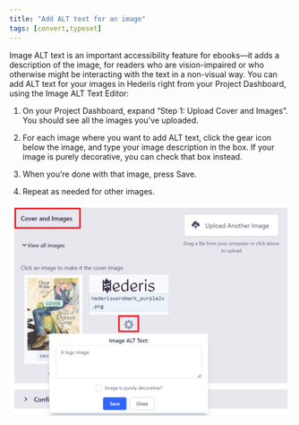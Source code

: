 ```yaml
---
title: "Add ALT text for an image"
tags: [convert,typeset]
---
```

 
<html><body><section data-type="appendix" class="hsecappendix" data-hederis-type="hsecappendix" id="image-alt-text" data-pi-attrs="id: image-alt-text; data-tags: convert,typeset;" role="doc-appendix" data-tags="convert,typeset" data-author-name=" " data-book-title=" " title="Add ALT text for an image"><p class="hblkp" data-hederis-type="hblkp" id="pqJLhYMUY">Image ALT text is an important accessibility feature for ebooks&#8212;it adds a description of the image, for readers who are vision-impaired or who otherwise might be interacting with the text in a non-visual way. You can add ALT text for your images in Hederis right from your Project Dashboard, using the Image ALT Text Editor:</p><ol class="hwprnumlist" data-hederis-type="hwprnumlist" id="p04kk7R0l"><li class="hblkoli" data-hederis-type="hblkoli" id="liI2OtBsxU"><p class="hblkoli" data-hederis-type="hblklip" id="pUv2WHj1I">On your Project Dashboard, expand &#8220;Step 1: Upload Cover and Images&#8221;. You should see all the images you&#8217;ve uploaded.</p></li><li class="hblkoli" data-hederis-type="hblkoli" id="liy2bcgV2j"><p class="hblkoli" data-hederis-type="hblklip" id="p6qLDyn5N">For each image where you want to add ALT text, click the gear icon below the image, and type your image description in the box. If your image is purely decorative, you can check that box instead.</p></li><li class="hblkoli" data-hederis-type="hblkoli" id="liXAP3n6Ks"><p class="hblkoli" data-hederis-type="hblklip" id="p0GTgS1kY">When you&#8217;re done with that image, press Save.</p></li><li class="hblkoli" data-hederis-type="hblkoli" id="liHdwl3TIG"><p class="hblkoli" data-hederis-type="hblklip" id="pkwnsUUGD">Repeat as needed for other images.</p></li></ol><img data-hederis-type="hblkimg" class="hblkimg" id="pM6Tq6Xm2" src="/images/imagealt.png" data-img-src="/images/imagealt.png"/></section></body></html>
